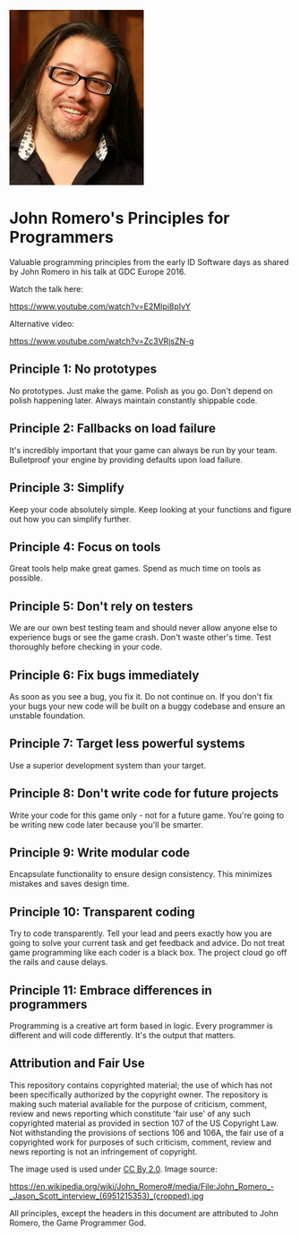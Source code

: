 [<img src="/assets/romero.jpg" alt="John Romero" width="240">](https://en.wikipedia.org/wiki/John_Romero#/media/File:John_Romero_-_Jason_Scott_interview_(6951215353)_(cropped).jpg)

# John Romero's Principles for Programmers

Valuable programming principles from the early ID Software days as shared by
John Romero in his talk at GDC Europe 2016.

Watch the talk here:

https://www.youtube.com/watch?v=E2MIpi8pIvY

Alternative video:

https://www.youtube.com/watch?v=Zc3VRjsZN-g

## Principle 1: No prototypes

No prototypes. Just make the game. Polish as you go. Don't depend on polish
happening later. Always maintain constantly shippable code.

## Principle 2: Fallbacks on load failure

It's incredibly important that your game can always be run by your team.
Bulletproof your engine by providing defaults upon load failure.

## Principle 3: Simplify

Keep your code absolutely simple. Keep looking at your functions and figure
out how you can simplify further.

## Principle 4: Focus on tools

Great tools help make great games. Spend as much time on tools as possible.

## Principle 5: Don't rely on testers

We are our own best testing team and should never allow anyone else to
experience bugs or see the game crash. Don't waste other's time. Test
thoroughly before checking in your code.

## Principle 6: Fix bugs immediately

As soon as you see a bug, you fix it. Do not continue on. If you don't fix
your bugs your new code will be built on a buggy codebase and ensure an
unstable foundation.

## Principle 7: Target less powerful systems

Use a superior development system than your target.

## Principle 8: Don't write code for future projects

Write your code for this game only - not for a future game. You're going to
be writing new code later because you'll be smarter.

## Principle 9: Write modular code

Encapsulate functionality to ensure design consistency. This minimizes
mistakes and saves design time.

## Principle 10: Transparent coding

Try to code transparently. Tell your lead and peers exactly how you are going
to solve your current task and get feedback and advice. Do not treat game
programming like each coder is a black box. The project cloud go off the rails
and cause delays.

## Principle 11: Embrace differences in programmers

Programming is a creative art form based in logic. Every programmer is
different and will code differently. It's the output that matters.

## Attribution and Fair Use

This repository contains copyrighted material; the use of which has not been
specifically authorized by the copyright owner. The repository is making such
material available for the purpose of criticism, comment, review and news
reporting which constitute 'fair use' of any such copyrighted material as
provided in section 107 of the US Copyright Law. Not withstanding the
provisions of sections 106 and 106A, the fair use of a copyrighted work for
purposes of such criticism, comment, review and news reporting is not an
infringement of copyright.

The image used is used under [CC By 2.0](http://creativecommons.org/licenses/by/2.0). Image source:

https://en.wikipedia.org/wiki/John_Romero#/media/File:John_Romero_-_Jason_Scott_interview_(6951215353)_(cropped).jpg

All principles, except the headers in this document are attributed to
John Romero, the Game Programmer God.
